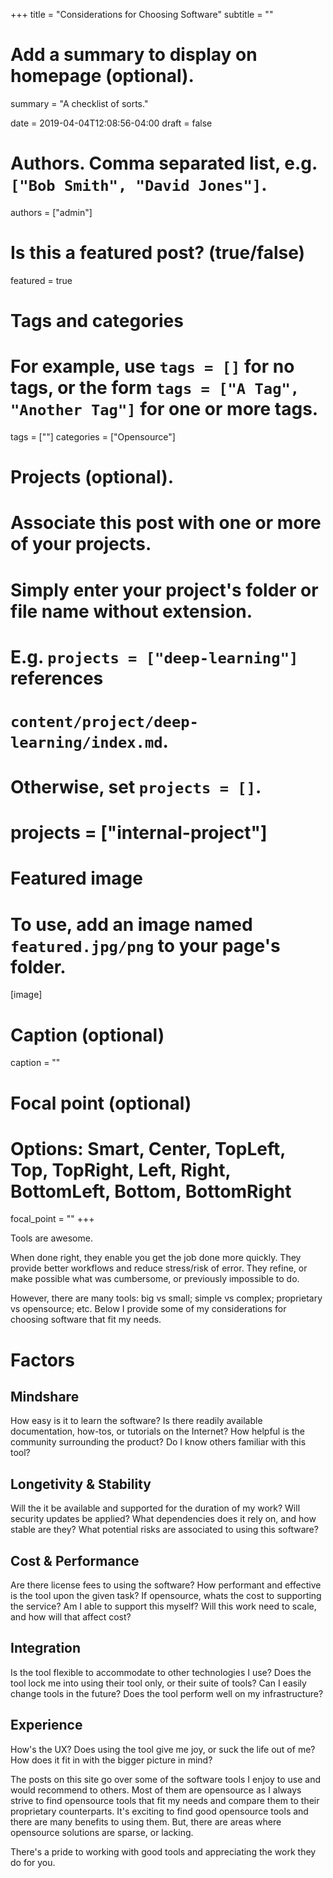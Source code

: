 +++
title = "Considerations for Choosing Software"
subtitle = ""

# Add a summary to display on homepage (optional).
summary = "A checklist of sorts."

date = 2019-04-04T12:08:56-04:00
draft = false

# Authors. Comma separated list, e.g. `["Bob Smith", "David Jones"]`.
authors = ["admin"]

# Is this a featured post? (true/false)
featured = true

# Tags and categories
# For example, use `tags = []` for no tags, or the form `tags = ["A Tag", "Another Tag"]` for one or more tags.
tags = [""]
categories = ["Opensource"]

# Projects (optional).
#   Associate this post with one or more of your projects.
#   Simply enter your project's folder or file name without extension.
#   E.g. `projects = ["deep-learning"]` references 
#   `content/project/deep-learning/index.md`.
#   Otherwise, set `projects = []`.
# projects = ["internal-project"]

# Featured image
# To use, add an image named `featured.jpg/png` to your page's folder. 
[image]
  # Caption (optional)
  caption = ""

  # Focal point (optional)
  # Options: Smart, Center, TopLeft, Top, TopRight, Left, Right, BottomLeft, Bottom, BottomRight
  focal_point = ""
+++

Tools are awesome. 

When done right, they enable you get the job done more quickly. They provide better workflows and reduce stress/risk of error. They refine, or make possible what was cumbersome, or previously impossible to do.

However, there are many tools: big vs small; simple vs complex; proprietary vs opensource; etc. Below I provide some of my considerations for choosing software that fit my needs.

# Factors

## Mindshare

How easy is it to learn the software? Is there readily available documentation, how-tos, or tutorials on the Internet? How helpful is the community surrounding the product? Do I know others familiar with this tool?

## Longetivity & Stability

Will the it be available and supported for the duration of my work? Will security updates be applied? What dependencies does it rely on, and how stable are they? What potential risks are associated to using this software?

## Cost & Performance

Are there license fees to using the software? How performant and effective is the tool upon the given task? If opensource, whats the cost to supporting the service? Am I able to support this myself? Will this work need to scale, and how will that affect cost?

## Integration

Is the tool flexible to accommodate to other technologies I use? Does the tool lock me into using their tool only, or their suite of tools? Can I easily change tools in the future? Does the tool perform well on my infrastructure?

## Experience

How's the UX? Does using the tool give me joy, or suck the life out of me? How does it fit in with the bigger picture in mind?

The posts on this site go over some of the software tools I enjoy to use and would recommend to others. Most of them are opensource as I always strive to find opensource tools that fit my needs and compare them to their proprietary counterparts. It's exciting to find good opensource tools and there are many benefits to using them. But, there are areas where opensource solutions are sparse, or lacking.

There's a pride to working with good tools and appreciating the work they do for you.